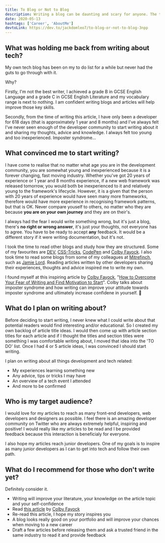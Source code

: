 ```yaml
---
title: To Blog or Not to Blog
description: Writing a blog can be daunting and scary for anyone. The thought of criticism and humiliation crosses your mind. What convinced me to write a blog and why do I recommend it to others?
date: 2020-05-13
hashtags: ['Career', 'AboutMe']
devtoLink: https://dev.to/jackdomleo7/to-blog-or-not-to-blog-3npp
---
```


## What was holding me back from writing about tech?

My own tech blog has been on my to do list for a while but never had the guts to go through with it.

Why?

Firstly, I'm not the best writer, I achieved a grade B in GCSE English Language and a grade C in GCSE English Literature and my vocabulary range is next to nothing. I am confident writing blogs and articles will help improve those key skills.

Secondly, from the time of writing this article, I have only been a developer for 618 days (that is approximately 1 year and 8 months) and I've always felt I've never seen enough of the developer community to start writing about it and sharing my thoughts, advice and knowledge. I always felt too young and too inexperienced. Imposter syndrome...

## What convinced me to start writing?

I have come to realise that no matter what age you are in the development community, you are somewhat young and inexperienced because it is a forever changing, fast moving industry. Whether you've got 20 years of experience or 1 year and 8 months experience, if a new web framework was released tomorrow, you would both be inexperienced to it and relatively young to the framework's lifecycle. However, it is a given that the person with 20 years of experience would have seen many more frameworks, therefore would have more experience in recognising framework patterns, but that is OK. Never compare youself to others, no matter who they are because **you are on your own journey** and they are on their's.

I always had the fear I would write something wrong, but it's just a blog, there's **no right or wrong answer**, it's just your thoughts, not everyone has to agree. You have to be ready to accept **any** feedback. It would be a different story if it were writing documentation, but it's not.

I took the time to read other blogs and study how they are structured. Some of my favourites are [DEV](https://dev.to), [CSS-Tricks](https://css-tricks.com), [CodePen](https://blog.codepen.io) and [Colby Fayock](https://www.colbyfayock.com). I also took time to read some blogs from some of my colleagues at [Mitrefinch](https://www.mitrefinch.co.uk), such as [Jamie Lord](https://lord.technology/blog). Reading articles written by other developers sharing their experiences, thoughts and advice inspired me to write my own.

I found myself at this inspiring article by [Colby Fayock](https://twitter.com/colbyfayock), "[How to Overcome Your Fear of Writing and Find Motivation to Start](https://www.freecodecamp.org/news/overcoming-your-fear-of-writing-and-how-you-can-find-motivation)". Colby talks about imposter syndrome and how writing can improve your attitude towards imposter syndrome and ultimately increase confidene in yourself. 👏

## What do I plan on writing about?

Before deciding to start writing, I never knew what I could write about that potential readers would find interesting and/or educational. So I created my own backlog of article title ideas. I would then come up with article section titles for each article and if I thought the titles and section titles were something I was comfortable writing about, I moved that idea into the 'TO DO' list. Once I had 4 or 5 article ideas, I was convinced I should start writing.

I plan on writing about all things development and tech related:
- My experiences learning something new
- Any advice, tips or tricks I may have
- An overview of a tech event I attended
- And more to be confirmed

## Who is my target audience?

I would love for my articles to reach as many front-end developers, web developers and designers as possible. I feel there is an amazing developer community on Twitter who are always extremely helpful, inspiring and positive! I would really like my articles to be read and I be provided feedback because this interaction is beneficialy for everyone.

I also hope my articles reach junior developers. One of my goals is to inspire as many junior developers as I can to get into tech and follow their own path.

## What do I recommend for those who don't write yet?

Definitely consider it.

- Writing will improve your literature, your knowledge on the article topic and your self-confidence
- Read [this article](https://www.freecodecamp.org/news/overcoming-your-fear-of-writing-and-how-you-can-find-motivation) by [Colby Fayock](https://twitter.com/colbyfayock)
- Re-read this article, I hope my story inspires you
- A blog looks really good on your portfolio and will improve your chances when moving to a new career
- Draft a few articles before releasing them and ask a trusted friend in the same industry to read it and provide feedback